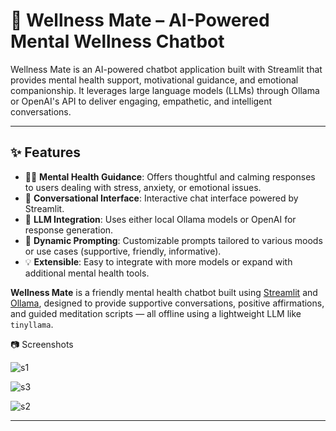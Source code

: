 
# 🧠 Wellness Mate – AI-Powered Mental Wellness Chatbot

Wellness Mate is an AI-powered chatbot application built with Streamlit that provides mental health support, motivational guidance, and emotional companionship. It leverages large language models (LLMs) through Ollama or OpenAI's API to deliver engaging, empathetic, and intelligent conversations.

---

## ✨ Features

- 🧘‍♀️ **Mental Health Guidance**: Offers thoughtful and calming responses to users dealing with stress, anxiety, or emotional issues.
- 💬 **Conversational Interface**: Interactive chat interface powered by Streamlit.
- 🧠 **LLM Integration**: Uses either local Ollama models or OpenAI for response generation.
- 🔁 **Dynamic Prompting**: Customizable prompts tailored to various moods or use cases (supportive, friendly, informative).
- 💡 **Extensible**: Easy to integrate with more models or expand with additional mental health tools.

**Wellness Mate** is a friendly mental health chatbot built using [Streamlit](https://streamlit.io/) and [Ollama](https://ollama.com/), designed to provide supportive conversations, positive affirmations, and guided meditation scripts — all offline using a lightweight LLM like `tinyllama`.



📷 Screenshots

![s1](https://github.com/user-attachments/assets/61249c8b-0ceb-470f-9544-678c091922af)

![s3](https://github.com/user-attachments/assets/281c8ff0-5dbd-407e-833c-b5df47ff765e)

![s2](https://github.com/user-attachments/assets/d8e66897-c1ce-4f7d-93ed-e85312cb80ca)

---------------------------------------------------------------------------------------------------

